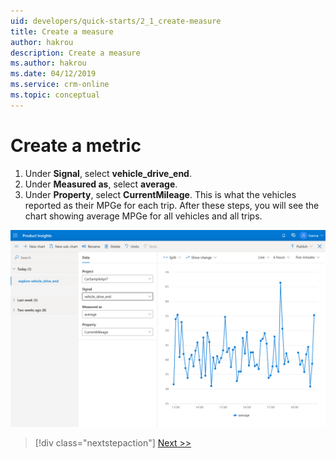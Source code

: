 ```yaml
---
uid: developers/quick-starts/2_1_create-measure
title: Create a measure
author: hakrou
description: Create a measure
ms.author: hakrou
ms.date: 04/12/2019
ms.service: crm-online
ms.topic: conceptual
---
```

# Create a metric 

1. Under **Signal**, select **vehicle_drive_end**.
2. Under **Measured as**, select **average**.
3. Under **Property**, select **CurrentMileage**. This is what the vehicles reported as their MPGe for each trip. After these steps, you will see the chart showing average MPGe for all vehicles and all trips.

![Select metric](2_Explore.PNG)

> [!div class="nextstepaction"]
> [Next >>](2_2_split-metric.md)
